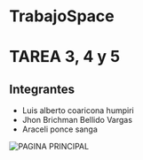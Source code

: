 # TrabajoSpace

# TAREA 3, 4 y 5
## Integrantes
- Luis alberto coaricona humpiri
- Jhon Brichman Bellido Vargas
- Araceli ponce sanga

![PAGINA PRINCIPAL](/./src/assets/captura.png)

